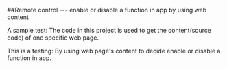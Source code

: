##Remote control --- enable or disable a function in app by using web content

A sample test: The code in this project is used to get the content(source code) of one specific web page. 

This is a testing: By using web page's content to decide enable or disable a function in app.